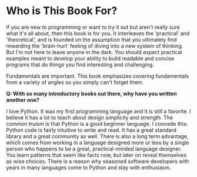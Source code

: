 # Who is This Book For? 

If you are new to programming or want to try it out but aren't really sure what it's all about, then this book is for you. It interleaves the 'practical' and 'theoretical', and is founded on the assumption that you ultimately find rewarding the 'brain-hurt' feeling of diving into a new system of thinking. But I'm not here to leave anyone in the dark.  You should expect practical examples meant to develop your ability to build readable and concise programs that do things you find interesting and challenging.

Fundamentals are important. This book emphasizes covering fundamentals from a variety of angles so you simply can't forget them.

**Q: With so many introductory books out there, why have you written another one?** 

I love Python. It was my first programming language and it is still a favorite. I believe it has a lot to teach about design simplicity and strength. The common truism is that Python is a good beginner language.  I concede this: Python code is fairly intuitive to write and read.  It has a great standard library and a great community as well. There is also a long term advantage, which comes from working in a language designed more or less by a single person who happens to be a great, practical-minded language designer. You learn patterns that seem like facts now, but later on reveal themselves as wise choices. There is a reason why seasoned software developers with years in many languages come to Python and stay with enthusiasm. 
